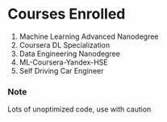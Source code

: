 # Courses Enrolled
1. Machine Learning Advanced Nanodegree
2. Coursera DL Specialization
3. Data Engineering Nanodegree
4. ML-Coursera-Yandex-HSE
5. Self Driving Car Engineer

### Note
Lots of unoptimized code, use with caution

